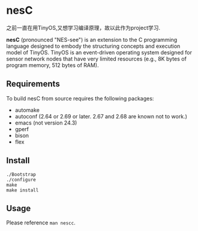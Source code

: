 nesC
====
之前一直在用TinyOS,又想学习编译原理，故以此作为project学习.


**nesC** (pronounced "NES-see") is an extension to the C programming language
designed to embody the structuring concepts and execution model of TinyOS.
TinyOS is an event-driven operating system designed for sensor network nodes
that have very limited resources (e.g., 8K bytes of program memory, 512 bytes
of RAM). 

Requirements
------------

To build nesC from source requires the following packages:

- automake
- autoconf (2.64 or 2.69 or later. 2.67 and 2.68 are known not to work.)
- emacs (not version 24.3)
- gperf
- bison
- flex

Install
-------

    ./Bootstrap
    ./configure
    make
    make install

Usage
-----

Please reference `man nescc`.

